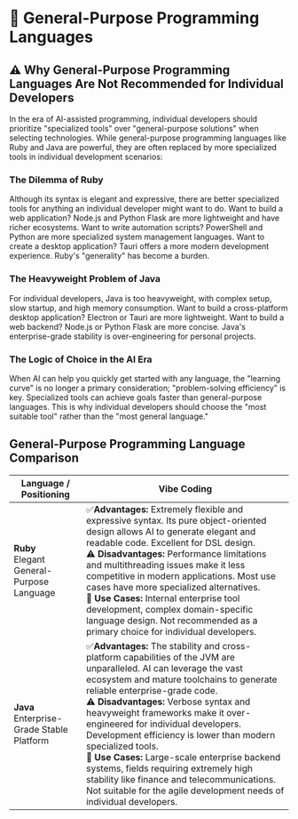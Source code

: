 # 💎 General-Purpose Programming Languages

## ⚠️ **Why General-Purpose Programming Languages Are Not Recommended for Individual Developers**

In the era of AI-assisted programming, individual developers should prioritize "specialized tools" over "general-purpose solutions" when selecting technologies. While general-purpose programming languages like Ruby and Java are powerful, they are often replaced by more specialized tools in individual development scenarios:

### The Dilemma of Ruby
Although its syntax is elegant and expressive, there are better specialized tools for anything an individual developer might want to do. Want to build a web application? Node.js and Python Flask are more lightweight and have richer ecosystems. Want to write automation scripts? PowerShell and Python are more specialized system management languages. Want to create a desktop application? Tauri offers a more modern development experience. Ruby's "generality" has become a burden.

### The Heavyweight Problem of Java
For individual developers, Java is too heavyweight, with complex setup, slow startup, and high memory consumption. Want to build a cross-platform desktop application? Electron or Tauri are more lightweight. Want to build a web backend? Node.js or Python Flask are more concise. Java's enterprise-grade stability is over-engineering for personal projects.

### The Logic of Choice in the AI Era
When AI can help you quickly get started with any language, the "learning curve" is no longer a primary consideration; "problem-solving efficiency" is key. Specialized tools can achieve goals faster than general-purpose languages. This is why individual developers should choose the "most suitable tool" rather than the "most general language."

## General-Purpose Programming Language Comparison

| Language / Positioning | Vibe Coding |
|---|---|
| **Ruby**<br>Elegant General-Purpose Language | ✅**Advantages:** Extremely flexible and expressive syntax. Its pure object-oriented design allows AI to generate elegant and readable code. Excellent for DSL design.<br>⚠️ **Disadvantages:** Performance limitations and multithreading issues make it less competitive in modern applications. Most use cases have more specialized alternatives.<br>🎯 **Use Cases:** Internal enterprise tool development, complex domain-specific language design. Not recommended as a primary choice for individual developers. |
| **Java**<br>Enterprise-Grade Stable Platform | ✅**Advantages:** The stability and cross-platform capabilities of the JVM are unparalleled. AI can leverage the vast ecosystem and mature toolchains to generate reliable enterprise-grade code.<br>⚠️ **Disadvantages:** Verbose syntax and heavyweight frameworks make it over-engineered for individual developers. Development efficiency is lower than modern specialized tools.<br>🎯 **Use Cases:** Large-scale enterprise backend systems, fields requiring extremely high stability like finance and telecommunications. Not suitable for the agile development needs of individual developers. |